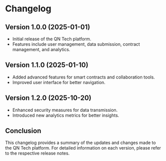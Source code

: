 # Changelog

## Version 1.0.0 (2025-01-01)
- Initial release of the QN Tech platform.
- Features include user management, data submission, contract management, and analytics.

## Version 1.1.0 (2025-01-10)
- Added advanced features for smart contracts and collaboration tools.
- Improved user interface for better navigation.

## Version 1.2.0 (2025-10-20)
- Enhanced security measures for data transmission.
- Introduced new analytics metrics for better insights.

## Conclusion
This changelog provides a summary of the updates and changes made to the QN Tech platform. For detailed information on each version, please refer to the respective release notes.
